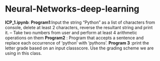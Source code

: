 # Neural-Networks-deep-learning
**ICP_1.ipynb**:
     **Program1**:Input the string “Python” as a list of characters from console, delete at least 2 characters, reverse the
                  resultant string and print it.
                  – Take two numbers from user and perform at least 4 arithmetic operations on them
    **Program2** : Program that accepts a sentence and replace each occurrence of ‘python’ with ‘pythons’.
    **Program 3** :print the letter grade based on an input classscore. Use the grading scheme we are using in this class.
